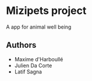 # Mizipets project
A app for animal well being

## Authors
* Maxime d'Harboullé
* Julien Da Corte
* Latif Sagna
